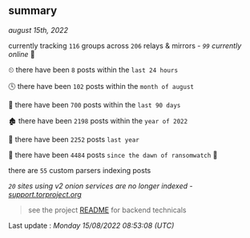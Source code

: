 
## summary
_august 15th, 2022_

currently tracking `116` groups across `206` relays & mirrors - _`99` currently online_ 📡

⏲ there have been `8` posts within the `last 24 hours`

🕓 there have been `102` posts within the `month of august`

📅 there have been `700` posts within the `last 90 days`

🏚 there have been `2198` posts within the `year of 2022`

🚀 there have been `2252` posts `last year`

🦕 there have been `4484` posts `since the dawn of ransomwatch` 🐣

there are `55` custom parsers indexing posts

_`20` sites using v2 onion services are no longer indexed - [support.torproject.org](https://support.torproject.org/onionservices/v2-deprecation/)_

> see the project [README](https://github.com/jmousqueton/ransomwatch#readme) for backend technicals



Last update : _Monday 15/08/2022 08:53:08 (UTC)_


